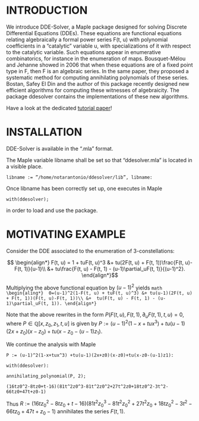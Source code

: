# **INTRODUCTION**

We introduce DDE-Solver, a Maple package designed for solving Discrete Differential
Equations (DDEs). These equations are functional equations relating algebraically a formal
power series F(t, u) with polynomial coefficients in a “catalytic” variable u, with
specializations of it with respect to the catalytic variable. Such equations appear in
enumerative combinatorics, for instance in the enumeration of maps. Bousquet-Mélou and
Jehanne showed in 2006 that when these equations are of a fixed point type in F, then F is
an algebraic series. In the same paper, they proposed a systematic method for computing
annihilating polynomials of these series. Bostan, Safey El Din and the author of this package
recently designed new efficient algorithms for computing these witnesses of algebraicity. 
The package ddesolver contains the implementations of these new algorithms.

Have a look at the dedicated [tutorial paper](https://mathexp.eu/notarantonio/papers/ddesolver.pdf)!   


# **INSTALLATION**

DDE-Solver is available in the “.mla” format.

The Maple variable libname shall be set so that “ddesolver.mla” is
located in a visible place.

```
libname := ”/home/notarantonio/ddesolver/lib”, libname:
```

Once libname has been correctly set up, one executes in Maple

```
with(ddesolver);
```

in order to load and use the package.


# **MOTIVATING EXAMPLE**

  Consider the DDE associated to the enumeration of 3-constellations:
    
   ```math
     \begin{align*} F(t, u) = 1 + tuF(t, u)^3 &+ tu(2F(t, u) + F(t, 1))\frac{F(t, u)-F(t, 1)}{u-1}\\
           &+ tu\frac{F(t, u) - F(t, 1) - (u-1)\partial_uF(t, 1)}{(u-1)^2}.
     \end{align*}
   ```
            
  Multiplying the above functional equation by $(u-1)^2$ yields
     ```math
   \begin{aling*}  0=(u-1)^2(1-F(t, u) + tuF(t, u)^3) &+ tu(u-1)(2F(t, u) + F(t, 1))(F(t, u)-F(t, 1))\\
      &+  tu(F(t, u) - F(t, 1) - (u-1)\partial_uF(t, 1)).
      \end{align*}
      ```
      
  Note that the above rewrites in the form $P(F(t, u), F(t, 1), \partial_uF(t, 1), t, u)=0$,
  where $P\in\mathbb{Q}[x, z_0, z_1, t, u]$ is given by
    $P := (u-1)^2(1-x+tux^3) +tu(u-1)(2x+z_0)(x-z_0)+tu(x-z_0-(u-1)z_1)$.
    
  We continue the analysis with Maple
    
    P := (u-1)^2(1-x+tux^3) +tu(u-1)(2x+z0)(x-z0)+tu(x-z0-(u-1)z1):
    
    with(ddesolver):

    annihilating_polynomial(P, 2);
 
    (16tz0^2-8tz0+t-16)(81t^2z0^3-81t^2z0^2+27t^2z0+18tz0^2-3t^2-66tz0+47t+z0-1)

  Thus $R := (16tz_0^2-8tz_0+t-16)(81t^2z_0^3-81t^2z_0^2+27t^2z_0+18tz_0^2-3t^2-66
    tz_0+47t+z_0-1)$ annihilates the series $F(t, 1)$.
 

